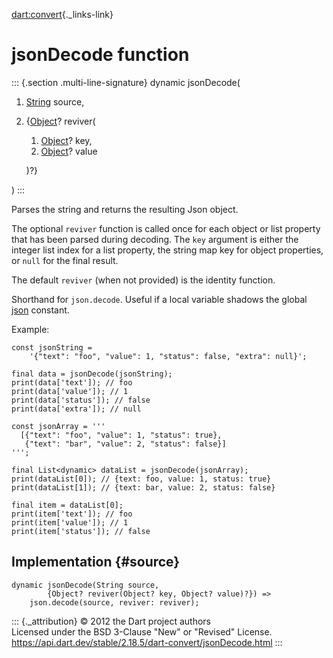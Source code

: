 [dart:convert](../dart-convert/dart-convert-library){._links-link}

jsonDecode function
===================

::: {.section .multi-line-signature}
dynamic jsonDecode(

1.  [String](../dart-core/string-class) source,
2.  {[Object](../dart-core/object-class)? reviver(
    1.  [Object](../dart-core/object-class)? key,
    2.  [Object](../dart-core/object-class)? value

    )?}

)
:::

Parses the string and returns the resulting Json object.

The optional `reviver` function is called once for each object or list
property that has been parsed during decoding. The `key` argument is
either the integer list index for a list property, the string map key
for object properties, or `null` for the final result.

The default `reviver` (when not provided) is the identity function.

Shorthand for `json.decode`. Useful if a local variable shadows the
global [json](json-constant) constant.

Example:

``` {.language-dart data-language="dart"}
const jsonString =
    '{"text": "foo", "value": 1, "status": false, "extra": null}';

final data = jsonDecode(jsonString);
print(data['text']); // foo
print(data['value']); // 1
print(data['status']); // false
print(data['extra']); // null

const jsonArray = '''
  [{"text": "foo", "value": 1, "status": true},
   {"text": "bar", "value": 2, "status": false}]
''';

final List<dynamic> dataList = jsonDecode(jsonArray);
print(dataList[0]); // {text: foo, value: 1, status: true}
print(dataList[1]); // {text: bar, value: 2, status: false}

final item = dataList[0];
print(item['text']); // foo
print(item['value']); // 1
print(item['status']); // false
```

Implementation {#source}
--------------

``` {.language-dart data-language="dart"}
dynamic jsonDecode(String source,
        {Object? reviver(Object? key, Object? value)?}) =>
    json.decode(source, reviver: reviver);
```

::: {._attribution}
© 2012 the Dart project authors\
Licensed under the BSD 3-Clause \"New\" or \"Revised\" License.\
<https://api.dart.dev/stable/2.18.5/dart-convert/jsonDecode.html>
:::

